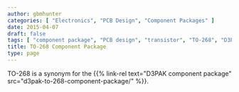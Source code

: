 ```yaml
---
author: gbmhunter
categories: [ "Electronics", "PCB Design", "Component Packages" ]
date: 2015-04-07
draft: false
tags: [ "component package", "PCB design", "transistor", "TO-268", "D3PAK" ]
title: TO-268 Component Package
type: page
---
```


TO-268 is a synonym for the {{% link-rel text="D3PAK component package" src="d3pak-to-268-component-package/" %}}.

